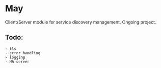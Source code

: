 # May

Client/Server module for service discovery management. Ongoing project.

Todo:
-----
    - tls
    - error handling
    - logging
    - HA server
